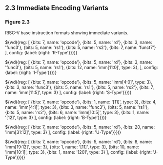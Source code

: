 ## 2.3 Immediate Encoding Variants

### Figure 2.3

RISC-V base instruction formats showing immediate variants.

${wd({reg: [
{bits: 7,  name: 'opcode'},
{bits: 5,  name: 'rd'},
{bits: 3,  name: 'func3'},
{bits: 5,  name: 'rs1'},
{bits: 5,  name: 'rs2'},
{bits: 7,  name: 'funct7'}
], config: {label: {right: 'R-Type'}}})}

${wd({reg: [
{bits: 7,  name: 'opcode'},
{bits: 5,  name: 'rd'},
{bits: 3,  name: 'func3'},
{bits: 5,  name: 'rs1'},
{bits: 12, name: 'imm[11:0]', type: 3},
], config: {label: {right: 'I-Type'}}})}

${wd({reg: [
{bits: 7,  name: 'opcode'},
{bits: 5,  name: 'imm[4:0]', type: 3},
{bits: 3,  name: 'func3'},
{bits: 5,  name: 'rs1'},
{bits: 5,  name: 'rs2'},
{bits: 7,  name: 'imm[11:5]', type: 3}
], config: {label: {right: 'S-Type'}}})}

${wd({reg: [
{bits: 7,  name: 'opcode'},
{bits: 1,  name: '[11]',      type: 3},
{bits: 4,  name: 'imm[4:1]',  type: 3},
{bits: 3,  name: 'func3'},
{bits: 5,  name: 'rs1'},
{bits: 5,  name: 'rs2'},
{bits: 6,  name: 'imm[10:5]', type: 3},
{bits: 1,  name: '[12]',      type: 3}
], config: {label: {right: 'B-Type'}}})}

${wd({reg: [
{bits: 7,  name: 'opcode'},
{bits: 5,  name: 'rd'},
{bits: 20, name: 'imm[31:12]', type: 3}
], config: {label: {right: 'U-Type'}}})}

${wd({reg: [
{bits: 7,  name: 'opcode'},
{bits: 5,  name: 'rd'},
{bits: 8,  name: 'imm[19:12]', type: 3},
{bits: 1,  name: '[11]',       type: 3},
{bits: 10, name: 'imm[10:1]',  type: 3},
{bits: 1,  name: '[20]',       type: 3}
], config: {label: {right: 'J-Type'}}})}
